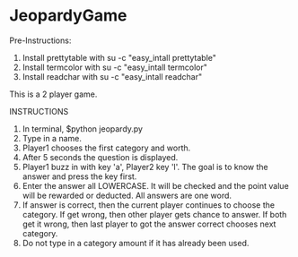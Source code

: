 # JeopardyGame

Pre-Instructions:
1. Install prettytable with su -c "easy_intall prettytable"
2. Install termcolor with su -c "easy_intall termcolor"
3. Install readchar with su -c "easy_intall readchar"

This is a 2 player game.

INSTRUCTIONS
1. In terminal,
	$python jeopardy.py
2. Type in a name.
3. Player1 chooses the first category and worth.
4. After 5 seconds the question is displayed.
5. Player1 buzz in with key 'a', Player2 key 'l'.
	The goal is to know the answer and press the key first.
6. Enter the answer all LOWERCASE. It will be checked and the point value will be rewarded or deducted.
	All answers are one word.
7. If answer is correct, then the current player continues to choose the category.
	If get wrong, then other player gets chance to answer.
	If both get it wrong, then last player to got the answer correct chooses next category.
8. Do not type in a category amount if it has already been used.

